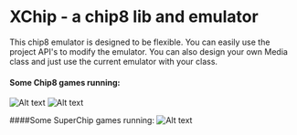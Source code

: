 # XChip - a chip8 lib and emulator
This chip8 emulator is designed to be flexible.
You can easily use the project API's to modify the emulator.
You can also design your own Media class and just use the current emulator with your class.

#### Some Chip8 games running:
![Alt text](https://github.com/dhustkoder/XChip/blob/master/Tools/Images/BRIX.png?raw=true "BRIX.ch8")
![Alt text](https://github.com/dhustkoder/XChip/blob/master/Tools/Images/UFO.png?raw=true "UFO.ch8")

####Some SuperChip games running:
![Alt text](https://github.com/dhustkoder/XChip/blob/master/Tools/Images/CAR.png?raw=true "CAR.ch8")
